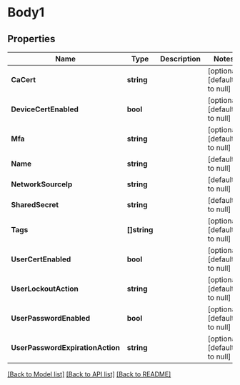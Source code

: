 # Body1

## Properties
Name | Type | Description | Notes
------------ | ------------- | ------------- | -------------
**CaCert** | **string** |  | [optional] [default to null]
**DeviceCertEnabled** | **bool** |  | [optional] [default to null]
**Mfa** | **string** |  | [optional] [default to null]
**Name** | **string** |  | [default to null]
**NetworkSourceIp** | **string** |  | [default to null]
**SharedSecret** | **string** |  | [default to null]
**Tags** | **[]string** |  | [optional] [default to null]
**UserCertEnabled** | **bool** |  | [optional] [default to null]
**UserLockoutAction** | **string** |  | [optional] [default to null]
**UserPasswordEnabled** | **bool** |  | [optional] [default to null]
**UserPasswordExpirationAction** | **string** |  | [optional] [default to null]

[[Back to Model list]](../README.md#documentation-for-models) [[Back to API list]](../README.md#documentation-for-api-endpoints) [[Back to README]](../README.md)


